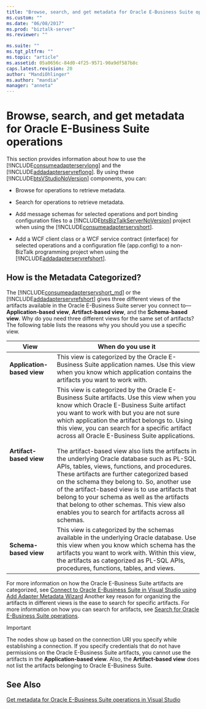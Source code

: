 ```yaml
---
title: "Browse, search, and get metadata for Oracle E-Business Suite operations | Microsoft Docs"
ms.custom: ""
ms.date: "06/08/2017"
ms.prod: "biztalk-server"
ms.reviewer: ""

ms.suite: ""
ms.tgt_pltfrm: ""
ms.topic: "article"
ms.assetid: 05a0656c-84d0-4f25-9571-90a9df587b8c
caps.latest.revision: 20
author: "MandiOhlinger"
ms.author: "mandia"
manager: "anneta"
---
```

# Browse, search, and get metadata for Oracle E-Business Suite operations
This section provides information about how to use the [!INCLUDE[consumeadapterservlong](../../includes/consumeadapterservlong-md.md)] and the [!INCLUDE[addadapterservreflong](../../includes/addadapterservreflong-md.md)]. By using these [!INCLUDE[btsVStudioNoVersion](../../includes/btsvstudionoversion-md.md)] components, you can:  
  
- Browse for operations to retrieve metadata.  
  
- Search for operations to retrieve metadata.  
  
- Add message schemas for selected operations and port binding configuration files to a [!INCLUDE[btsBizTalkServerNoVersion](../../includes/btsbiztalkservernoversion-md.md)] project when using the [!INCLUDE[consumeadapterservshort](../../includes/consumeadapterservshort-md.md)].  
  
- Add a WCF client class or a WCF service contract (interface) for selected operations and a configuration file (app.config) to a non-BizTalk programming project when using the [!INCLUDE[addadapterservrefshort](../../includes/addadapterservrefshort-md.md)].  
  
## How is the Metadata Categorized?  
 The [!INCLUDE[consumeadapterservshort_md](../../includes/consumeadapterservshort-md.md)] or the [!INCLUDE[addadapterservrefshort](../../includes/addadapterservrefshort-md.md)] gives three different views of the artifacts available in the Oracle E-Business Suite server you connect to—**Application-based view**, **Artifact-based view**, and the **Schema-based view**. Why do you need three different views for the same set of artifacts? The following table lists the reasons why you should you use a specific view.  
  
|View|When do you use it|  
|----------|------------------------|  
|**Application-based view**|This view is categorized by the Oracle E-Business Suite application names. Use this view when you know which application contains the artifacts you want to work with.|  
|**Artifact-based view**|This view is categorized by the Oracle E-Business Suite artifacts. Use this view when you know which Oracle E-Business Suite artifact you want to work with but you are not sure which application the artifact belongs to. Using this view, you can search for a specific artifact across all Oracle E-Business Suite applications.<br /><br /> The artifact-based view also lists the artifacts in the underlying Oracle database such as PL-SQL APIs, tables, views, functions, and procedures. These artifacts are further categorized based on the schema they belong to. So, another use of the artifact-based view is to use artifacts that belong to your schema as well as the artifacts that belong to other schemas. This view also enables you to search for artifacts across all schemas.|  
|**Schema-based view**|This view is categorized by the schemas available in the underlying Oracle database. Use this view when you know which schema has the artifacts you want to work with. Within this view, the artifacts as categorized as PL-SQL APIs, procedures, functions, tables, and views.|  
  
 For more information on how the Oracle E-Business Suite artifacts are categorized, see [Connect to Oracle E-Business Suite in Visual Studio using Add Adapter Metadata Wizard](../../adapters-and-accelerators/adapter-oracle-ebs/connect-to-oracle-ebs-in-visual-studio-using-add-adapter-metadata-wizard.md) Another key reason for organizing the artifacts in different views is the ease to search for specific artifacts. For more information on how you can search for artifacts, see [Search for Oracle E-Business Suite operations](../../adapters-and-accelerators/adapter-oracle-ebs/search-for-oracle-e-business-suite-operations.md).  
  
> [!IMPORTANT]
>  The nodes show up based on the connection URI you specify while establishing a connection. If you specify credentials that do not have permissions on the Oracle E-Business Suite artifacts, you cannot use the artifacts in the **Application-based view**. Also, the **Artifact-based view** does not list the artifacts belonging to Oracle E-Business Suite.  
  

  
## See Also  
 [Get metadata for Oracle E-Business Suite operations in Visual Studio](../../adapters-and-accelerators/adapter-oracle-ebs/get-metadata-for-oracle-e-business-suite-operations-in-visual-studio.md)